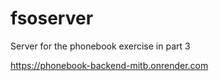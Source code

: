 # fsoserver
Server for the phonebook exercise in part 3

https://phonebook-backend-mitb.onrender.com

